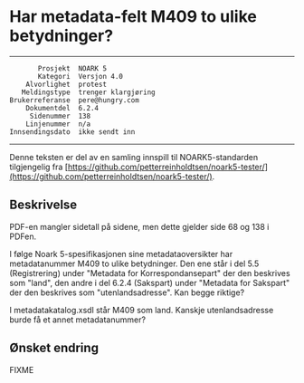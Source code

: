 Har metadata-felt M409 to ulike betydninger?
============================================

 ------------------  ---------------------------------
           Prosjekt  NOARK 5
           Kategori  Versjon 4.0
        Alvorlighet  protest
       Meldingstype  trenger klargjøring
    Brukerreferanse  pere@hungry.com
        Dokumentdel  6.2.4
         Sidenummer  138
        Linjenummer  n/a
    Innsendingsdato  ikke sendt inn
 ------------------  ---------------------------------

Denne teksten er del av en samling innspill til NOARK5-standarden
tilgjengelig fra [https://github.com/petterreinholdtsen/noark5-tester/](https://github.com/petterreinholdtsen/noark5-tester/).

Beskrivelse
-----------

PDF-en mangler sidetall på sidene, men dette gjelder side 68 og 138 i
PDFen.

I følge Noark 5-spesifikasjonen sine metadataoversikter har
metadatanummer M409 to ulike betydninger.  Den ene står i del 5.5
(Registrering) under "Metadata for Korrespondansepart" der den
beskrives som "land", den andre i del 6.2.4 (Sakspart) under "Metadata
for Sakspart" der den beskrives som "utenlandsadresse".  Kan begge
riktige?

I metadatakatalog.xsdl står M409 som land.  Kanskje utenlandsadresse
burde få et annet metadatanummer?

Ønsket endring
--------------

FIXME

